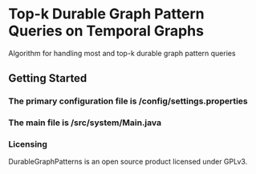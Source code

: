 # Top-k Durable Graph Pattern Queries on Temporal Graphs

Algorithm for handling most and top-k durable graph pattern queries

## Getting Started

### The primary configuration file is /config/settings.properties

### The main file is /src/system/Main.java

### Licensing

DurableGraphPatterns is an open source product licensed under GPLv3.
